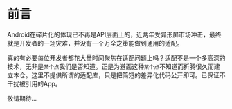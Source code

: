 # 前言

Android在碎片化的体现已不再是API层面上的，近两年受异形屏市场冲击，最终就是开发者的一场灾难，并没有一个万全之策能做到通用的适配。

真的有必要每位开发者都花大量时间聚焦在适配问题上吗？适配不是一个多高深的技术，无非是`某个点`我们是否知道。正是为避面这种`某个点`不知道而折腾很久而建立本仓。这里不提供所谓的适配库，只是把简短的差异化代码公开即可。已保证不干扰被引用的App。

敬请期待...

